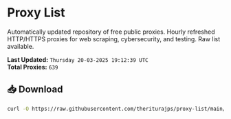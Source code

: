 # Proxy List

Automatically updated repository of free public proxies. Hourly refreshed HTTP/HTTPS proxies for web scraping, cybersecurity, and testing. Raw list available.

**Last Updated:** `Thursday 20-03-2025 19:12:39 UTC`  
**Total Proxies:** `639`

## 📥 Download
```bash
curl -O https://raw.githubusercontent.com/theriturajps/proxy-list/main/proxies.txt

